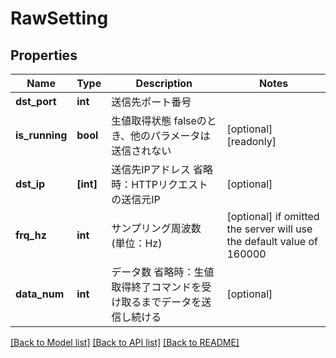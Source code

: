 # RawSetting


## Properties
Name | Type | Description | Notes
------------ | ------------- | ------------- | -------------
**dst_port** | **int** | 送信先ポート番号 | 
**is_running** | **bool** | 生値取得状態   falseのとき、他のパラメータは送信されない  | [optional] [readonly] 
**dst_ip** | **[int]** | 送信先IPアドレス   省略時：HTTPリクエストの送信元IP  | [optional] 
**frq_hz** | **int** | サンプリング周波数 (単位：Hz)    | [optional]  if omitted the server will use the default value of 160000
**data_num** | **int** | データ数   省略時：生値取得終了コマンドを受け取るまでデータを送信し続ける  | [optional] 

[[Back to Model list]](../README.md#documentation-for-models) [[Back to API list]](../README.md#documentation-for-api-endpoints) [[Back to README]](../README.md)


